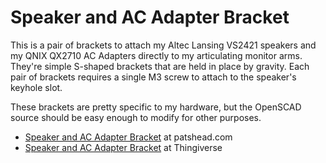# Speaker and AC Adapter Bracket

This is a pair of brackets to attach my Altec Lansing VS2421 speakers and my QNIX QX2710 AC Adapters directly to my articulating monitor arms.  They're simple S-shaped brackets that are held in place by gravity.  Each pair of brackets requires a single M3 screw to attach to the speaker's keyhole slot.

These brackets are pretty specific to my hardware, but the OpenSCAD source should be easy enough to modify for other purposes.

 * [Speaker and AC Adapter Bracket][p] at patshead.com
 * [Speaker and AC Adapter Bracket][t] at Thingiverse

[t]: http://www.thingiverse.com/thing:453545 "Speaker and AC Adapter Brackets at Thingiverse"
[p]: http://blog.patshead.com/2014/09/3d-printed-speaker-and-ac-adapter-brackets.html "3D Printed Speaker and AC Adapter Brackets at patshead.com"
